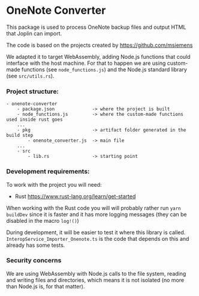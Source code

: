 # OneNote Converter

This package is used to process OneNote backup files and output HTML that Joplin can import.

The code is based on the projects created by https://github.com/msiemens

We adapted it to target WebAssembly, adding Node.js functions that could interface with the host machine. For that to  happen we are using custom-made functions (see `node_functions.js`) and the Node.js standard library (see `src/utils.rs`).


### Project structure:

```
- onenote-converter
    - package.json              -> where the project is built
    - node_functions.js         -> where the custom-made functions used inside rust goes
    ...
    - pkg                       -> artifact folder generated in the build step
        - onenote_converter.js  -> main file
    ...
    - src
        - lib.rs                -> starting point
```

### Development requirements:

To work with the project you will need:

- Rust https://www.rust-lang.org/learn/get-started

When working with the Rust code you will will probably rather run `yarn buildDev` since it is faster and it has more logging messages (they can be disabled in the macro `log!()`)

During development, it will be easier to test it where this library is called. `InteropService_Importer_Onenote.ts` is the code that depends on this and already has some tests.

### Security concerns

We are using WebAssembly with Node.js calls to the file system, reading and writing files and directories, which means
it is not isolated (no more than Node.js is, for that matter). 